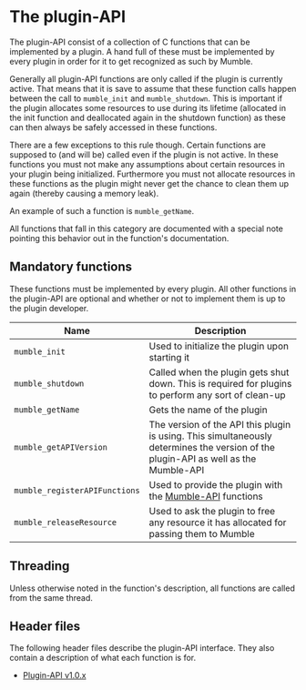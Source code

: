 # The plugin-API

The plugin-API consist of a collection of C functions that can be implemented by a plugin. A hand full of these must be implemented by every plugin in
order for it to get recognized as such by Mumble.

Generally all plugin-API functions are only called if the plugin is currently active. That means that it is save to assume that these function calls
happen between the call to `mumble_init` and `mumble_shutdown`. This is important if the plugin allocates some resources to use during its lifetime
(allocated in the init function and deallocated again in the shutdown function) as these can then always be safely accessed in these functions.

There are a few exceptions to this rule though. Certain functions are supposed to (and will be) called even if the plugin is not active. In these
functions you must not make any assumptions about certain resources in your plugin being initialized. Furthermore you must not allocate resources in
these functions as the plugin might never get the chance to clean them up again (thereby causing a memory leak).

An example of such a function is `mumble_getName`.

All functions that fall in this category are documented with a special note pointing this behavior out in the function's documentation.


## Mandatory functions

These functions must be implemented by every plugin. All other functions in the plugin-API are optional and whether or not to implement them is up to
the plugin developer.

| **Name** | **Description** |
| -------- | --------------- |
| `mumble_init` | Used to initialize the plugin upon starting it |
| `mumble_shutdown` | Called when the plugin gets shut down. This is required for plugins to perform any sort of clean-up |
| `mumble_getName` | Gets the name of the plugin |
| `mumble_getAPIVersion` | The version of the API this plugin is using. This simultaneously determines the version of the plugin-API as well as the Mumble-API |
| `mumble_registerAPIFunctions` | Used to provide the plugin with the [Mumble-API](MumbleAPI.md) functions |
| `mumble_releaseResource` | Used to ask the plugin to free any resource it has allocated for passing them to Mumble |


## Threading

Unless otherwise noted in the function's description, all functions are called from the same thread.


## Header files

The following header files describe the plugin-API interface. They also contain a description of what each function is for.
- [Plugin-API v1.0.x](https://github.com/mumble-voip/mumble/blob/master/plugins/MumblePlugin_v_1_0_x.h)

